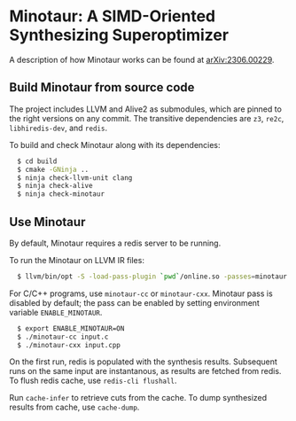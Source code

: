 # Minotaur: A SIMD-Oriented Synthesizing Superoptimizer

A description of how Minotaur works can be found at [arXiv:2306.00229](https://arxiv.org/abs/2306.00229).

## Build Minotaur from source code

The project includes LLVM and Alive2 as submodules, which are pinned to the right versions on any commit. The transitive dependencies are `z3`, `re2c`, `libhiredis-dev`, and `redis`.

To build and check Minotaur along with its dependencies:

```sh
  $ cd build
  $ cmake -GNinja ..
  $ ninja check-llvm-unit clang
  $ ninja check-alive
  $ ninja check-minotaur
```

## Use Minotaur

By default, Minotaur requires a redis server to be running.

To run the Minotaur on LLVM IR files:

```sh
  $ llvm/bin/opt -S -load-pass-plugin `pwd`/online.so -passes=minotaur input.ll
```

For C/C++ programs, use `minotaur-cc` or `minotaur-cxx`. Minotaur pass is disabled by default; the pass can be enabled by setting environment variable `ENABLE_MINOTAUR`.

```sh
  $ export ENABLE_MINOTAUR=ON
  $ ./minotaur-cc input.c
  $ ./minotaur-cxx input.cpp
```

On the first run, redis is populated with the synthesis results. Subsequent runs on the same input are instantanous, as results are fetched from redis. To flush redis cache, use `redis-cli flushall`.

Run `cache-infer` to retrieve cuts from the cache. To dump synthesized results from cache, use `cache-dump`.
